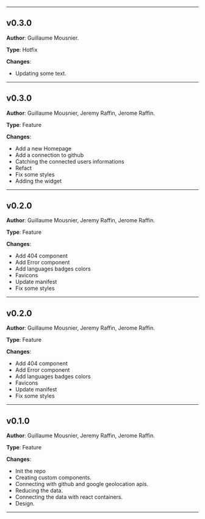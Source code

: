 
---

## v0.3.0

**Author**: Guillaume Mousnier.

**Type**: Hotfix

**Changes**:
- Updating some text.

---

## v0.3.0

**Author**: Guillaume Mousnier, Jeremy Raffin, Jerome Raffin.

**Type**: Feature

**Changes**:
- Add a new Homepage
- Add a connection to github
- Catching the connected users informations
- Refact
- Fix some styles
- Adding the widget

---

## v0.2.0

**Author**: Guillaume Mousnier, Jeremy Raffin, Jerome Raffin.

**Type**: Feature

**Changes**:
- Add 404 component
- Add Error component
- Add languages badges colors
- Favicons
- Update manifest
- Fix some styles

---

## v0.2.0

**Author**: Guillaume Mousnier, Jeremy Raffin, Jerome Raffin.

**Type**: Feature

**Changes**:
- Add 404 component
- Add Error component
- Add languages badges colors
- Favicons
- Update manifest
- Fix some styles

---

## v0.1.0

**Author**: Guillaume Mousnier, Jeremy Raffin, Jerome Raffin.

**Type**: Feature

**Changes**:
- Init the repo
- Creating custom components.
- Connecting with github and google geolocation apis.
- Reducing the data.
- Connecting the data with react containers.
- Design.

---
